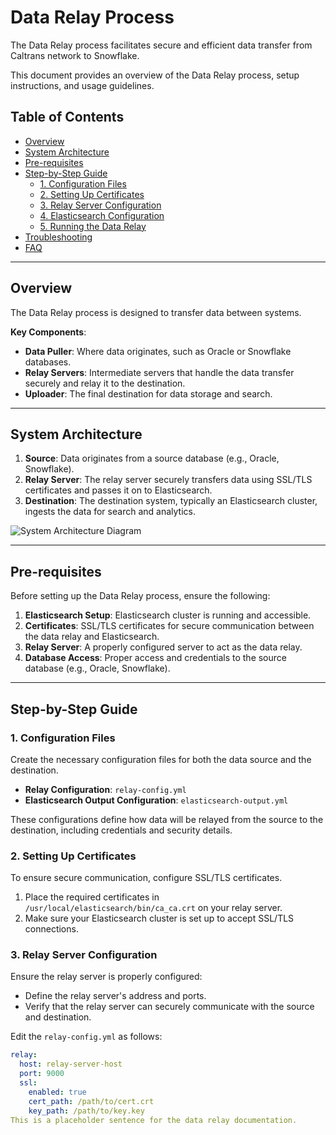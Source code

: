 # Data Relay Process

The Data Relay process facilitates secure and efficient data transfer from Caltrans network to Snowflake. 

This document provides an overview of the Data Relay process, setup instructions, and usage guidelines.

## Table of Contents
- [Overview](#overview)
- [System Architecture](#system-architecture)
- [Pre-requisites](#pre-requisites)
- [Step-by-Step Guide](#step-by-step-guide)
  - [1. Configuration Files](#1-configuration-files)
  - [2. Setting Up Certificates](#2-setting-up-certificates)
  - [3. Relay Server Configuration](#3-relay-server-configuration)
  - [4. Elasticsearch Configuration](#4-elasticsearch-configuration)
  - [5. Running the Data Relay](#5-running-the-data-relay)
- [Troubleshooting](#troubleshooting)
- [FAQ](#faq)

---

## Overview

The Data Relay process is designed to transfer data between systems. 


**Key Components**:
- **Data Puller**: Where data originates, such as Oracle or Snowflake databases.
- **Relay Servers**: Intermediate servers that handle the data transfer securely and relay it to the destination.
- **Uploader**: The final destination for data storage and search.

---

## System Architecture

1. **Source**: Data originates from a source database (e.g., Oracle, Snowflake).
2. **Relay Server**: The relay server securely transfers data using SSL/TLS certificates and passes it on to Elasticsearch.
3. **Destination**: The destination system, typically an Elasticsearch cluster, ingests the data for search and analytics.

![System Architecture Diagram](https://example.com/relay-architecture-diagram.png) <!-- Update with actual link to architecture diagram -->

---

## Pre-requisites

Before setting up the Data Relay process, ensure the following:

1. **Elasticsearch Setup**: Elasticsearch cluster is running and accessible.
2. **Certificates**: SSL/TLS certificates for secure communication between the data relay and Elasticsearch.
3. **Relay Server**: A properly configured server to act as the data relay.
4. **Database Access**: Proper access and credentials to the source database (e.g., Oracle, Snowflake).

---

## Step-by-Step Guide

### 1. Configuration Files

Create the necessary configuration files for both the data source and the destination.

- **Relay Configuration**: `relay-config.yml`
- **Elasticsearch Output Configuration**: `elasticsearch-output.yml`

These configurations define how data will be relayed from the source to the destination, including credentials and security details.

### 2. Setting Up Certificates

To ensure secure communication, configure SSL/TLS certificates.

1. Place the required certificates in `/usr/local/elasticsearch/bin/ca_ca.crt` on your relay server.
2. Make sure your Elasticsearch cluster is set up to accept SSL/TLS connections.

### 3. Relay Server Configuration

Ensure the relay server is properly configured:

- Define the relay server's address and ports.
- Verify that the relay server can securely communicate with the source and destination.

Edit the `relay-config.yml` as follows:
```yaml
relay:
  host: relay-server-host
  port: 9000
  ssl:
    enabled: true
    cert_path: /path/to/cert.crt
    key_path: /path/to/key.key
This is a placeholder sentence for the data relay documentation.



